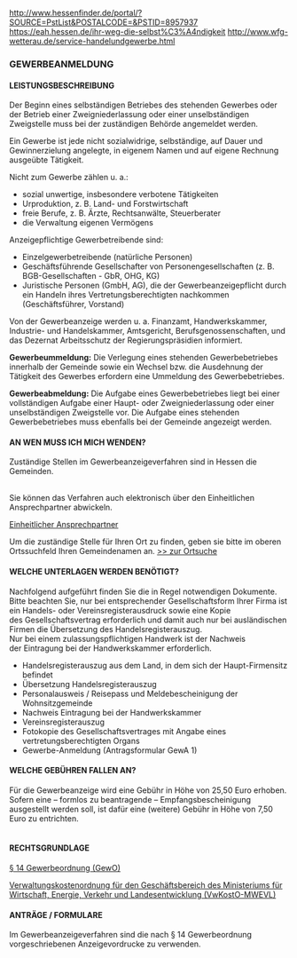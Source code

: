 http://www.hessenfinder.de/portal/?SOURCE=PstList&POSTALCODE=&PSTID=8957937
https://eah.hessen.de/ihr-weg-die-selbst%C3%A4ndigkeit
http://www.wfg-wetterau.de/service-handelundgewerbe.html

### GEWERBEANMELDUNG

#### LEISTUNGSBESCHREIBUNG

Der Beginn eines selbständigen Betriebes des stehenden Gewerbes oder der Betrieb einer Zweigniederlassung oder einer unselbständigen Zweigstelle muss bei der zuständigen Behörde angemeldet werden.

Ein Gewerbe ist jede nicht sozialwidrige, selbständige, auf Dauer und Gewinnerzielung angelegte, in eigenem Namen und auf eigene Rechnung ausgeübte Tätigkeit.  
  
Nicht zum Gewerbe zählen u. a.:

- sozial unwertige, insbesondere verbotene Tätigkeiten
- Urproduktion, z. B. Land- und Forstwirtschaft
- freie Berufe, z. B. Ärzte, Rechtsanwälte, Steuerberater
- die Verwaltung eigenen Vermögens

Anzeigepflichtige Gewerbetreibende sind:

- Einzelgewerbetreibende (natürliche Personen)
- Geschäftsführende Gesellschafter von Personengesellschaften (z. B. BGB-Gesellschaften - GbR, OHG, KG)
- Juristische Personen (GmbH, AG), die der Gewerbeanzeigepflicht durch ein Handeln ihres Vertretungsberechtigten nachkommen (Geschäftsführer, Vorstand)

Von der Gewerbeanzeige werden u. a. Finanzamt, Handwerkskammer, Industrie- und Handelskammer, Amtsgericht, Berufsgenossenschaften, und das Dezernat Arbeitsschutz der Regierungspräsidien informiert.

  
**Gewerbeummeldung:** Die Verlegung eines stehenden Gewerbebetriebes innerhalb der Gemeinde sowie ein Wechsel bzw. die Ausdehnung der Tätigkeit des Gewerbes erfordern eine Ummeldung des Gewerbebetriebes.

  
**Gewerbeabmeldung:** Die Aufgabe eines Gewerbebetriebes liegt bei einer vollständigen Aufgabe einer Haupt- oder Zweigniederlassung oder einer unselbständigen Zweigstelle vor. Die Aufgabe eines stehenden Gewerbebetriebes muss ebenfalls bei der Gemeinde angezeigt werden.

#### AN WEN MUSS ICH MICH WENDEN?

Zuständige Stellen im Gewerbeanzeigeverfahren sind in Hessen die Gemeinden.  
 

Sie können das Verfahren auch elektronisch über den Einheitlichen Ansprechpartner abwickeln.

[Einheitlicher Ansprechpartner](http://www.eah.hessen.de/irj/EAH_Internet)

Um die zuständige Stelle für Ihren Ort zu finden, geben sie bitte im oberen Ortssuchfeld Ihren Gemeindenamen an. [&gt;&gt; zur Ortsuche]()

#### WELCHE UNTERLAGEN WERDEN BENÖTIGT?

Nachfolgend aufgeführt finden Sie die in Regel notwendigen Dokumente. Bitte beachten Sie, nur bei entsprechender Gesellschaftsform Ihrer Firma ist ein Handels- oder Vereinsregisterausdruck sowie eine Kopie des Gesellschaftsvertrag erforderlich und damit auch nur bei ausländischen Firmen die Übersetzung des Handelsregisterauszug.  
Nur bei einem zulassungspflichtigen Handwerk ist der Nachweis der Eintragung bei der Handwerkskammer erforderlich.

  

- Handelsregisterauszug aus dem Land, in dem sich der Haupt-Firmensitz befindet
- Übersetzung Handelsregisterauszug
- Personalausweis / Reisepass und Meldebescheinigung der Wohnsitzgemeinde
- Nachweis Eintragung bei der Handwerkskammer
- Vereinsregisterauszug
- Fotokopie des Gesellschaftsvertrages mit Angabe eines vertretungsberechtigten Organs
- Gewerbe-Anmeldung (Antragsformular GewA 1)

#### WELCHE GEBÜHREN FALLEN AN?

Für die Gewerbeanzeige wird eine Gebühr in Höhe von 25,50 Euro erhoben.  
Sofern eine – formlos zu beantragende – Empfangsbescheinigung ausgestellt werden soll, ist dafür eine (weitere) Gebühr in Höhe von 7,50 Euro zu entrichten.  
 

#### RECHTSGRUNDLAGE

[§ 14 Gewerbeordnung (GewO)](http://www.gesetze-im-internet.de/gewo/__14.html)

[Verwaltungskostenordnung für den Geschäftsbereich des Ministeriums für Wirtschaft, Energie, Verkehr und Landesentwicklung (VwKostO-MWEVL)](http://www.rv.hessenrecht.hessen.de/jportal/portal/t/4m4/page/bshesprod.psml;jsessionid=EEDD99122FFEF6B642EF2D6130F7247C.jp75?pid=Dokumentanzeige&showdoccase=1&js_peid=Trefferliste&documentnumber=8&numberofresults=90&fromdoctodoc=yes&doc.id=jlr-MWVLVwKostOHE2013rahmen&doc.part=X&doc.price=0.0&doc.hl=1#jlr-MWVLVwKostOHE2013V3Anlage-2%20jlr-MWVLVwKostOHE2013V2Anlage-2)  

#### ANTRÄGE / FORMULARE

Im Gewerbeanzeigeverfahren sind die nach § 14 Gewerbeordnung vorgeschriebenen Anzeigevordrucke zu verwenden.
